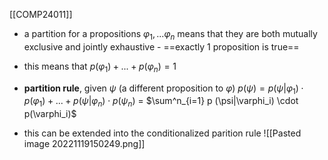 [[COMP24011]]

- a partition for a propositions $\varphi_1,...\varphi_n$ means that they are both mutually exclusive and jointly exhaustive - ==exactly 1 proposition is true==
- this means that 
  $p(\varphi_1) + ... + p(\varphi_n) = 1$

- **partition rule**, given $\psi$ (a different proposition to $\varphi$)
$p(\psi) = p(\psi|\varphi_1)\cdot p(\varphi_1) + ... + p(\psi|\varphi_n)\cdot p(\psi_n)$ = $\sum^n_{i=1} p (\psi|\varphi_i) \cdot p(\varphi_i)$

- this can be extended into the conditionalized parition rule
  ![[Pasted image 20221119150249.png]]